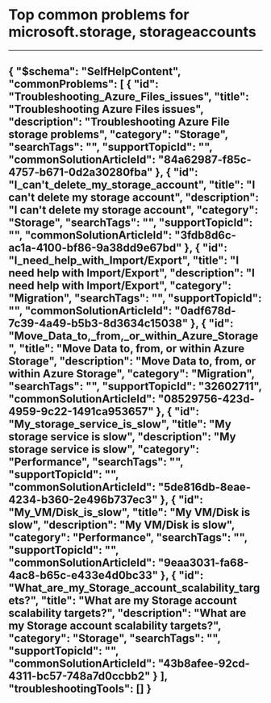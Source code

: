 <properties
	pageTitle="Top common problems for microsoft.storage, storageaccounts"
	description="Top common problems for microsoft.storage, storageaccounts"        
	service="microsoft.storage"
	resource="storageaccounts"
	resourceTags=""
	authors="passaree,anandhms,jeffpatt24,kasparks"
	ms.author="anandh,passap,jeffpatt"
	displayOrder=""
	articleId="b4bb3415-646e-430f-a1fa-429159b82137"
	selfHelpType="diagnoseandsolve"
	productPesIds="15629"
	cloudEnvironments="public"
/>
# Top common problems for microsoft.storage, storageaccounts
---
{
    "$schema": "SelfHelpContent",
    "commonProblems": [
        {
            "id": "Troubleshooting_Azure_Files_issues",
            "title": "Troubleshooting Azure Files issues",
            "description": "Troubleshooting Azure File storage problems",
            "category": "Storage",
            "searchTags": "",
            "supportTopicId": "",
            "commonSolutionArticleId": "84a62987-f85c-4757-b671-0d2a30280fba"
        },
        {
            "id": "I_can't_delete_my_storage_account",
            "title": "I can't delete my storage account",
            "description": "I can't delete my storage account",
            "category": "Storage",
            "searchTags": "",
            "supportTopicId": "",
            "commonSolutionArticleId": "3fdb8d6c-ac1a-4100-bf86-9a38dd9e67bd"
        },
        {
            "id": "I_need_help_with_Import/Export",
            "title": "I need help with Import/Export",
            "description": "I need help with Import/Export",
            "category": "Migration",
            "searchTags": "",
            "supportTopicId": "",
            "commonSolutionArticleId": "0adf678d-7c39-4a49-b5b3-8d3634c15038"
        },
        {
            "id": "Move_Data_to,_from,_or_within_Azure_Storage",
            "title": "Move Data to, from, or within Azure Storage",
            "description": "Move Data to, from, or within Azure Storage",
            "category": "Migration",
            "searchTags": "",
            "supportTopicId": "32602711",
            "commonSolutionArticleId": "08529756-423d-4959-9c22-1491ca953657"
        },
        {
            "id": "My_storage_service_is_slow",
            "title": "My storage service is slow",
            "description": "My storage service is slow",
            "category": "Performance",
            "searchTags": "",
            "supportTopicId": "",
            "commonSolutionArticleId": "5de816db-8eae-4234-b360-2e496b737ec3"
        },
        {
            "id": "My_VM/Disk_is_slow",
            "title": "My VM/Disk is slow",
            "description": "My VM/Disk is slow",
            "category": "Performance",
            "searchTags": "",
            "supportTopicId": "",
            "commonSolutionArticleId": "9eaa3031-fa68-4ac8-b65c-e433e4d0bc33"
        },
        {
            "id": "What_are_my_Storage_account_scalability_targets?",
            "title": "What are my Storage account scalability targets?",
            "description": "What are my Storage account scalability targets?",
            "category": "Storage",
            "searchTags": "",
            "supportTopicId": "",
            "commonSolutionArticleId": "43b8afee-92cd-4311-bc57-748a7d0ccbb2"
        }
    ],
    "troubleshootingTools": []
}
---
